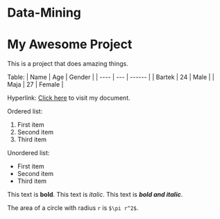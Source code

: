 # Data-Mining
# My Awesome Project

This is a project that does amazing things.

Table:
| Name | Age | Gender |
| ---- | --- | ------ |
| Bartek | 24  | Male   |
| Maja | 27  | Female |


Hyperlink:
[Click here](https://github.com/BartoszWilk7/Data-Mining/edit/main/README.md) to visit my document.

Ordered list:
1. First item
2. Second item
3. Third item

Unordered list:
- First item
- Second item
- Third item

This text is **bold**.
This text is *italic*.
This text is ***bold and italic***.


The area of a circle with radius `r` is `$\pi r^2$`.
